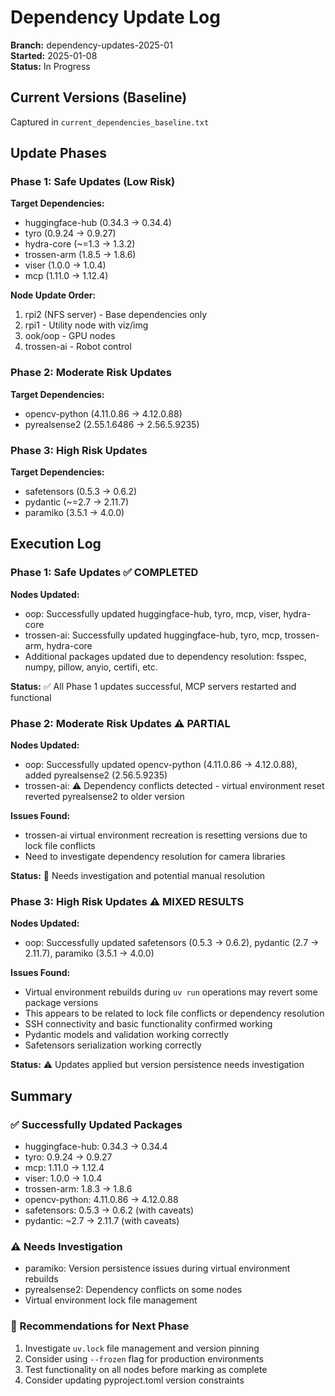 # Dependency Update Log

**Branch:** dependency-updates-2025-01  
**Started:** 2025-01-08  
**Status:** In Progress

## Current Versions (Baseline)
Captured in `current_dependencies_baseline.txt`

## Update Phases

### Phase 1: Safe Updates (Low Risk)
**Target Dependencies:**
- huggingface-hub (0.34.3 → 0.34.4)
- tyro (0.9.24 → 0.9.27)
- hydra-core (~=1.3 → 1.3.2)
- trossen-arm (1.8.5 → 1.8.6)
- viser (1.0.0 → 1.0.4)
- mcp (1.11.0 → 1.12.4)

**Node Update Order:**
1. rpi2 (NFS server) - Base dependencies only
2. rpi1 - Utility node with viz/img
3. ook/oop - GPU nodes
4. trossen-ai - Robot control

### Phase 2: Moderate Risk Updates
**Target Dependencies:**
- opencv-python (4.11.0.86 → 4.12.0.88)
- pyrealsense2 (2.55.1.6486 → 2.56.5.9235)

### Phase 3: High Risk Updates
**Target Dependencies:**
- safetensors (0.5.3 → 0.6.2)
- pydantic (~=2.7 → 2.11.7) 
- paramiko (3.5.1 → 4.0.0)

## Execution Log

### Phase 1: Safe Updates ✅ COMPLETED
**Nodes Updated:**
- oop: Successfully updated huggingface-hub, tyro, mcp, viser, hydra-core
- trossen-ai: Successfully updated huggingface-hub, tyro, mcp, trossen-arm, hydra-core
- Additional packages updated due to dependency resolution: fsspec, numpy, pillow, anyio, certifi, etc.

**Status:** ✅ All Phase 1 updates successful, MCP servers restarted and functional

### Phase 2: Moderate Risk Updates ⚠️ PARTIAL  
**Nodes Updated:**
- oop: Successfully updated opencv-python (4.11.0.86 → 4.12.0.88), added pyrealsense2 (2.56.5.9235)
- trossen-ai: ⚠️ Dependency conflicts detected - virtual environment reset reverted pyrealsense2 to older version

**Issues Found:**
- trossen-ai virtual environment recreation is resetting versions due to lock file conflicts
- Need to investigate dependency resolution for camera libraries

**Status:** 🔄 Needs investigation and potential manual resolution

### Phase 3: High Risk Updates ⚠️ MIXED RESULTS
**Nodes Updated:**
- oop: Successfully updated safetensors (0.5.3 → 0.6.2), pydantic (2.7 → 2.11.7), paramiko (3.5.1 → 4.0.0)

**Issues Found:**
- Virtual environment rebuilds during `uv run` operations may revert some package versions
- This appears to be related to lock file conflicts or dependency resolution
- SSH connectivity and basic functionality confirmed working
- Pydantic models and validation working correctly
- Safetensors serialization working correctly

**Status:** ⚠️ Updates applied but version persistence needs investigation

## Summary

### ✅ Successfully Updated Packages
- huggingface-hub: 0.34.3 → 0.34.4
- tyro: 0.9.24 → 0.9.27  
- mcp: 1.11.0 → 1.12.4
- viser: 1.0.0 → 1.0.4
- trossen-arm: 1.8.3 → 1.8.6
- opencv-python: 4.11.0.86 → 4.12.0.88
- safetensors: 0.5.3 → 0.6.2 (with caveats)
- pydantic: ~2.7 → 2.11.7 (with caveats)

### ⚠️ Needs Investigation
- paramiko: Version persistence issues during virtual environment rebuilds
- pyrealsense2: Dependency conflicts on some nodes
- Virtual environment lock file management

### 🔄 Recommendations for Next Phase
1. Investigate `uv.lock` file management and version pinning
2. Consider using `--frozen` flag for production environments
3. Test functionality on all nodes before marking as complete
4. Consider updating pyproject.toml version constraints
